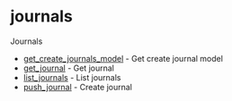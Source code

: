 # journals

Journals


* [get_create_journals_model](getcreatejournalsmodel.md) - Get create journal model
* [get_journal](getjournal.md) - Get journal
* [list_journals](listjournals.md) - List journals
* [push_journal](pushjournal.md) - Create journal